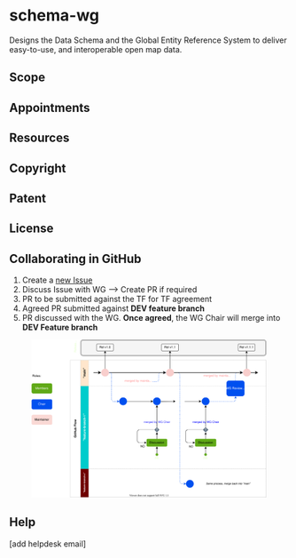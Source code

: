 # schema-wg
Designs the Data Schema and the Global Entity Reference System to deliver easy-to-use, and interoperable open map data.

## Scope

## Appointments 

## Resources

## Copyright

## Patent

## License

## Collaborating in GitHub

1. Create a [new Issue](https://github.com/OvertureMaps/map-data-wg/issues)
2. Discuss Issue with WG --> Create PR if required
3. PR to be submitted against the TF<feature-branc> for TF agreement
4. Agreed PR submitted against **DEV feature branch**
4. PR discussed with the WG. **Once agreed**, the WG Chair will merge into **DEV Feature branch**
 
<figure>
	<img src="images/submission_process.svg" alt="submission_process">
	<figcaption></figcaption>
</figure>


## Help
[add helpdesk email]
